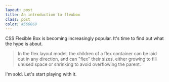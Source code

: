 ```yaml
---
layout: post
title: An introduction to flexbox
class: post
color: #566069
---
```


CSS Flexible Box is becoming increasingly popular. It's time to find out what the hype is about.

>  In the flex layout model, the children of a flex container can be laid out in any direction, and can "flex" their sizes, either growing to fill unused space or shrinking to avoid overflowing the parent.

I'm sold. Let's start playing with it.